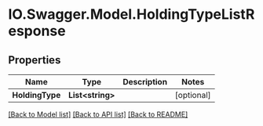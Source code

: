 # IO.Swagger.Model.HoldingTypeListResponse
## Properties

Name | Type | Description | Notes
------------ | ------------- | ------------- | -------------
**HoldingType** | **List&lt;string&gt;** |  | [optional] 

[[Back to Model list]](../README.md#documentation-for-models) [[Back to API list]](../README.md#documentation-for-api-endpoints) [[Back to README]](../README.md)

